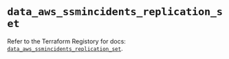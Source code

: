 # `data_aws_ssmincidents_replication_set`

Refer to the Terraform Registory for docs: [`data_aws_ssmincidents_replication_set`](https://registry.terraform.io/providers/hashicorp/aws/5.8.0/docs/data-sources/ssmincidents_replication_set).
